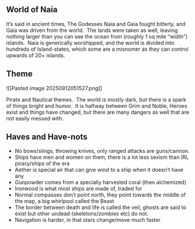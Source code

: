 ## World of Naia

It’s said in ancient times, The Godesses Naia and Gaia fought bitterly, and Gaia was driven from the world.  The lands were taken as well, leaving nothing larger than you can see the ocean from (roughly 1 sq mile “width”) islands.  Naia is generically worshipped, and the world is divided into hundreds of Island-states, which some are a misnomer as they can control upwards of 20+ islands.



## Theme
![[Pasted image 20250912051527.png]]

Pirate and Nautical themes.  The world is mostly dark, but there is a spark of things bright and humor.  It is halfway between Grim and Noble, Heroes exist and things have changed, but there are many dangers as well that are not easily messed with.

## Haves and Have-nots
- No bows/slings, throwing knives, only ranged attacks are guns/cannon.
- Ships have men and women on them, there is a lot less sexism than IRL piracy/ships of the era
- Aether is special air that can give wind to a ship when it doesn’t have any
- Gunpowder comes from a specially harvested coral (then alchemized)
- Ironwood is what most ships are made of, traded for
- Normal compasses don’t point north, they point towards the middle of the map, a big whirlpool called the Beast
- The border between death and life is called the veil, ghosts are said to exist but other undead (skeletons/zombies etc) do not.
- Navigation is harder, in that stars change/move much faster